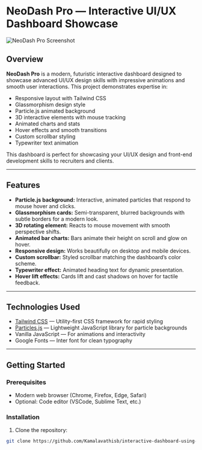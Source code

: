# NeoDash Pro — Interactive UI/UX Dashboard Showcase

![NeoDash Pro Screenshot](./screenshot.png)

## Overview

**NeoDash Pro** is a modern, futuristic interactive dashboard designed to showcase advanced UI/UX design skills with impressive animations and smooth user interactions. This project demonstrates expertise in:

- Responsive layout with Tailwind CSS
- Glassmorphism design style
- Particle.js animated background
- 3D interactive elements with mouse tracking
- Animated charts and stats
- Hover effects and smooth transitions
- Custom scrollbar styling
- Typewriter text animation

This dashboard is perfect for showcasing your UI/UX design and front-end development skills to recruiters and clients.

---

## Features

- **Particle.js background:** Interactive, animated particles that respond to mouse hover and clicks.
- **Glassmorphism cards:** Semi-transparent, blurred backgrounds with subtle borders for a modern look.
- **3D rotating element:** Reacts to mouse movement with smooth perspective shifts.
- **Animated bar charts:** Bars animate their height on scroll and glow on hover.
- **Responsive design:** Works beautifully on desktop and mobile devices.
- **Custom scrollbar:** Styled scrollbar matching the dashboard’s color scheme.
- **Typewriter effect:** Animated heading text for dynamic presentation.
- **Hover lift effects:** Cards lift and cast shadows on hover for tactile feedback.

---

## Technologies Used

- [Tailwind CSS](https://tailwindcss.com/) — Utility-first CSS framework for rapid styling
- [Particles.js](https://vincentgarreau.com/particles.js/) — Lightweight JavaScript library for particle backgrounds
- Vanilla JavaScript — For animations and interactivity
- Google Fonts — Inter font for clean typography

---

## Getting Started

### Prerequisites

- Modern web browser (Chrome, Firefox, Edge, Safari)
- Optional: Code editor (VSCode, Sublime Text, etc.)

### Installation

1. Clone the repository:

```bash
git clone https://github.com/Kamalavathisb/interactive-dashboard-using-UIUX.git

